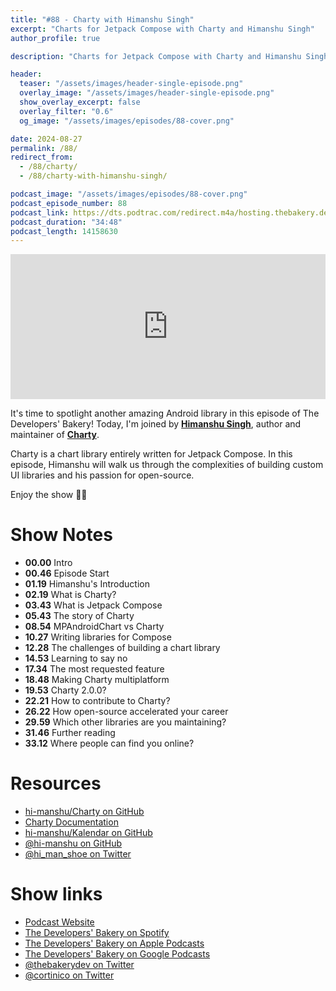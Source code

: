 ```yaml
---
title: "#88 - Charty with Himanshu Singh"
excerpt: "Charts for Jetpack Compose with Charty and Himanshu Singh"
author_profile: true

description: "Charts for Jetpack Compose with Charty and Himanshu Singh"

header:
  teaser: "/assets/images/header-single-episode.png"
  overlay_image: "/assets/images/header-single-episode.png"
  show_overlay_excerpt: false
  overlay_filter: "0.6"
  og_image: "/assets/images/episodes/88-cover.png"

date: 2024-08-27
permalink: /88/
redirect_from:
  - /88/charty/
  - /88/charty-with-himanshu-singh/

podcast_image: "/assets/images/episodes/88-cover.png"
podcast_episode_number: 88
podcast_link: https://dts.podtrac.com/redirect.m4a/hosting.thebakery.dev/88-thedevelopersbakery-charty.m4a
podcast_duration: "34:48"
podcast_length: 14158630
---
```


<iframe src="https://open.spotify.com/embed-podcast/show/4jV6Yoz7D38sZJlYMzJm3k" width="100%" height="232" frameborder="0" allowtransparency="true" allow="encrypted-media"></iframe>

It's time to spotlight another amazing Android library in this episode of The Developers' Bakery! Today, I'm joined by [**Himanshu Singh**](https://twitter.com/hi_man_shoe), author and maintainer of [**Charty**](https://github.com/hi-manshu/Charty).

Charty is a chart library entirely written for Jetpack Compose. In this episode, Himanshu will walk us through the complexities of building custom UI libraries and his passion for open-source.

Enjoy the show 👨‍🍳

# Show Notes

- **00.00** Intro
- **00.46** Episode Start
- **01.19** Himanshu's Introduction
- **02.19** What is Charty?
- **03.43** What is Jetpack Compose
- **05.43** The story of Charty
- **08.54** MPAndroidChart vs Charty
- **10.27** Writing libraries for Compose
- **12.28** The challenges of building a chart library
- **14.53** Learning to say no
- **17.34** The most requested feature
- **18.48** Making Charty multiplatform
- **19.53** Charty 2.0.0?
- **22.21** How to contribute to Charty?
- **26.22** How open-source accelerated your career
- **29.59** Which other libraries are you maintaining?
- **31.46** Further reading
- **33.12** Where people can find you online?

# Resources

- <i class="fab fa-github"></i> [hi-manshu/Charty on GitHub](https://github.com/hi-manshu/Charty)
- <i class="fas fa-link"></i> [Charty Documentation](https://hi-manshu.github.io/Charty/index.html)
- <i class="fab fa-github"></i> [hi-manshu/Kalendar on GitHub](https://github.com/hi-manshu/Kalendar)
- <i class="fab fa-github"></i> [@hi-manshu on GitHub](https://github.com/hi-manshu)
- <i class="fab fa-twitter"></i> [@hi_man_shoe on Twitter](https://twitter.com/hi_man_shoe)

# Show links

- <i class="fas fa-link"></i> [Podcast Website](https://thebakery.dev)
- <i class="fab fa-spotify"></i> [The Developers' Bakery on Spotify](https://open.spotify.com/show/4jV6Yoz7D38sZJlYMzJm3k?si=AL3ske_0R_CKlEScMhYhug)
- <i class="fas fa-podcast"></i> [The Developers' Bakery on Apple Podcasts](https://podcasts.apple.com/us/podcast/the-developers-bakery/id1542849034)
- <i class="fab fa-google-play"></i> [The Developers' Bakery on Google Podcasts](https://podcasts.google.com/feed/aHR0cHM6Ly90aGViYWtlcnkuZGV2L3BvZGNhc3QueG1s)
- <i class="fab fa-twitter"></i> [@thebakerydev on Twitter](https://twitter.com/thebakerydev)
- <i class="fab fa-twitter"></i> [@cortinico on Twitter](https://twitter.com/cortinico)
